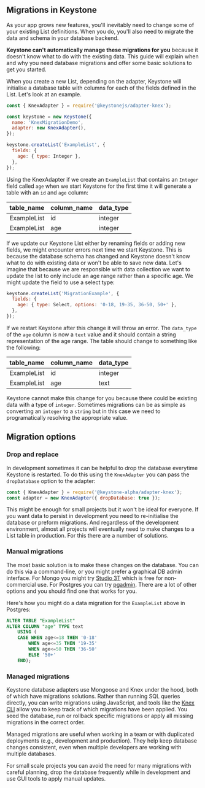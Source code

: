 <!--[meta]
section: guides
title: Migrations
[meta]-->

## Migrations in Keystone

As your app grows new features, you'll inevitably need to change some of your existing List definitions. When you do, you'll also need to migrate the data and schema in your database backend.

**Keystone can't automatically manage these migrations for you** because it doesn't know what to do with the existing data. This guide will explain when and why you need database migrations and offer some basic solutions to get you started.

When you create a new List, depending on the adapter, Keystone will initialise a database table with columns for each of the fields defined in the List. Let's look at an example.

```javascript
const { KnexAdapter } = require('@keystonejs/adapter-knex');

const keystone = new Keystone({
  name: 'KnexMigrationDemo',
  adapter: new KnexAdapter(),
});

keystone.createList('ExampleList', {
  fields: {
    age: { type: Integer },
  },
});
```

Using the KnexAdapter if we create an `ExampleList` that contains an `Integer` field called `age` when we start Keystone for the first time it will generate a table with an `id` and `age` column:

| table_name  | column_name | data_type |
| ----------- | ----------- | --------- |
| ExampleList | id          | integer   |
| ExampleList | age         | integer   |

If we update our Keystone List either by renaming fields or adding new fields, we might encounter errors next time we start Keystone. This is because the database schema has changed and Keystone doesn't know what to do with existing data or won't be able to save new data. Let's imagine that because we are responsible with data collection we want to update the list to only include an age range rather than a specific age. We might update the field to use a select type:

```javascript
keystone.createList('MigrationExample', {
  fields: {
    age: { type: Select, options: '0-18, 19-35, 36-50, 50+' },
  },
});
```

If we restart Keystone after this change it will throw an error. The `data_type` of the `age` column is now a `text` value and it should contain a string representation of the age range. The table should change to something like the following:

| table_name  | column_name | data_type |
| ----------- | ----------- | --------- |
| ExampleList | id          | integer   |
| ExampleList | age         | text      |

Keystone cannot make this change for you because there could be existing data with a type of `integer`. Sometimes migrations can be as simple as converting an `integer` to a `string` but in this case we need to programatically resolving the appropriate value.

## Migration options

### Drop and replace

In development sometimes it can be helpful to drop the database everytime Keystone is restarted. To do this using the `KnexAdapter` you can pass the `dropDatabase` option to the adapter:

```js
const { KnexAdapter } = require('@keystone-alpha/adapter-knex');
const adapter = new KnexAdapter({ dropDatabase: true });
```

This might be enough for small projects but it won't be ideal for everyone. If you want data to persist in development you need to re-initialise the database or preform migrations. And regardless of the development environment, almost all projects will eventually need to make changes to a List table in production. For this there are a number of solutions.

### Manual migrations

The most basic solution is to make these changes on the database. You can do this via a command-line, or you might prefer a graphical DB admin interface. For Mongo you might try [Studio 3T](https://studio3t.com/download/) which is free for non-commercial use. For Postgres you can try [pgadmin](https://www.pgadmin.org/). There are a lot of other options and you should find one that works for you.

Here's how you might do a data migration for the `ExampleList` above in Postgres:

```sql
ALTER TABLE "ExampleList"
ALTER COLUMN "age" TYPE text
    USING (
    CASE WHEN age<=18 THEN '0-18'
        WHEN age<=35 THEN '19-35'
        WHEN age<=50 THEN '36-50'
        ELSE '50+'
    END);
```

### Managed migrations

Keystone database adapters use Mongoose and Knex under the hood, both of which have migrations solutions. Rather than running SQL queries directly, you can write migrations using JavaScript, and tools like the [Knex CLI](http://knexjs.org/#Migrations) allow you to keep track of which migrations have been applied. You seed the database, run or rollback specific migrations or apply all missing migrations in the correct order.

Managed migrations are useful when working in a team or with duplicated deployments (e.g., development and production). They help keep database changes consistent, even when multiple developers are working with multiple databases.

For small scale projects you can avoid the need for many migrations with careful planning, drop the database frequently while in development and use GUI tools to apply manual updates.

